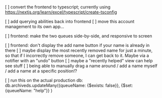 [ ] convert the frontend to typescript; currently using https://nextjs.org/learn/excel/typescript/create-tsconfig

[ ] add querying abilities back into frontend
[ ] move this account management to its own app...

[ ] frontend: make the two queues side-by-side, and responsive to screen

[ ] frontend: don't display the add name button if your name is already in there
[ ] maybe display the most recently removed name for just a minute, so that if I incorrectly remove someone, I can get back to it. Maybe via a notifier with an "undo" button
[ ] maybe a "recently helped" view can help see stuff
[ ] being able to manually drag a name around / add a name myself / add a name at a specific position!?

[ ] run this on the actual production db:
db.archiveds.updateMany({queueName: {$exists: false}}, {$set: {queueName: "help"}} )
